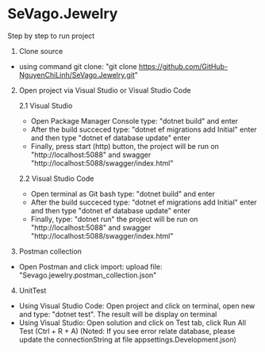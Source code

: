 # SeVago.Jewelry
Step by step to run project
1. Clone source
 - using command git clone: "git clone https://github.com/GitHub-NguyenChiLinh/SeVago.Jewelry.git"
2. Open project via Visual Studio or Visual Studio Code
   
   2.1 Visual Studio
    - Open Package Manager Console type: "dotnet build" and enter
    - After the build succeced type: "dotnet ef migrations add Initial" enter and then type "dotnet ef database update" enter
    - Finally, press start (http) button, the project will be run on "http://localhost:5088" and swagger "http://localhost:5088/swagger/index.html"
      
   2.2 Visual Studio Code
    - Open terminal as Git bash type: "dotnet build" and enter
    - After the build succeced type: "dotnet ef migrations add Initial" enter and then type "dotnet ef database update" enter
    - Finally, type: "dotnet run" the project will be run on "http://localhost:5088" and swagger "http://localhost:5088/swagger/index.html"
3. Postman collection
  - Open Postman and click import: upload file: "Sevago.jewelry.postman_collection.json"
4. UnitTest
 - Using Visual Studio Code: Open project and click on terminal, open new and type: "dotnet test". The result will be display on terminal
 - Using Visual Studio: Open solution and click on Test tab, click Run All Test (Ctrl + R + A)
(Noted: If you see error relate database, please update the connectionString at file appsettings.Development.json)
